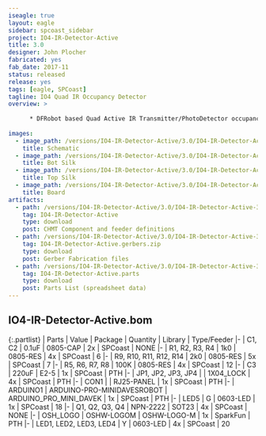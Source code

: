 ```yaml
---
iseagle: true
layout: eagle
sidebar: spcoast_sidebar
project: IO4-IR-Detector-Active
title: 3.0
designer: John Plocher
fabricated: yes
fab_date: 2017-11
status: released
release: yes
tags: [eagle, SPCoast]
tagline: IO4 Quad IR Occupancy Detector
overview: >
    
      * DFRobot based Quad Active IR Transmitter/PhotoDetector occupancy detector
    
images:
  - image_path: /versions/IO4-IR-Detector-Active/3.0/IO4-IR-Detector-Active-3.0.sch.png
    title: Schematic
  - image_path: /versions/IO4-IR-Detector-Active/3.0/IO4-IR-Detector-Active-3.0.bot.brd.png
    title: Bot Silk
  - image_path: /versions/IO4-IR-Detector-Active/3.0/IO4-IR-Detector-Active-3.0.top.brd.png
    title: Top Silk
  - image_path: /versions/IO4-IR-Detector-Active/3.0/IO4-IR-Detector-Active-3.0.brd.png
    title: Board
artifacts:
  - path: /versions/IO4-IR-Detector-Active/3.0/IO4-IR-Detector-Active-3.0.dpv
    tag: IO4-IR-Detector-Active
    type: download
    post: CHMT Component and feeder definitions
  - path: /versions/IO4-IR-Detector-Active/3.0/IO4-IR-Detector-Active-3.0.gerbers.zip
    tag: IO4-IR-Detector-Active.gerbers.zip
    type: download
    post: Gerber Fabrication files
  - path: /versions/IO4-IR-Detector-Active/3.0/IO4-IR-Detector-Active-3.0.parts.csv
    tag: IO4-IR-Detector-Active.parts
    type: download
    post: Parts List (spreadsheet data)
---
```


## IO4-IR-Detector-Active.bom

{:.partlist}
| Parts | Value | Package | Quantity | Library | Type/Feeder
|-
| C1, C2 | 0.1uF | 0805-CAP | 2x | SPCoast | NONE
|-
| R1, R2, R3, R4 | 1k0 | 0805-RES | 4x | SPCoast | 6
|-
| R9, R10, R11, R12, R14 | 2k0 | 0805-RES | 5x | SPCoast | 7
|-
| R5, R6, R7, R8 | 100K | 0805-RES | 4x | SPCoast | 12
|-
| C3 | 220uF | E2-5 | 1x | SPCoast | PTH
|-
| JP1, JP2, JP3, JP4 |  | 1X04_LOCK | 4x | SPCoast | PTH
|-
| CON1 |  | RJ25-PANEL | 1x | SPCoast | PTH
|-
| ARDUINO1 | ARDUINO-PRO-MINIDAVESROBOT | ARDUINO_PRO_MINI_DAVEK | 1x | SPCoast | PTH
|-
| LED5 | G | 0603-LED | 1x | SPCoast | 18
|-
| Q1, Q2, Q3, Q4 | NPN-2222 | SOT23 | 4x | SPCoast | NONE
|-
| OSH_LOGO | OSHW-LOGOM | OSHW-LOGO-M | 1x | SparkFun | PTH
|-
| LED1, LED2, LED3, LED4 | Y | 0603-LED | 4x | SPCoast | 20
